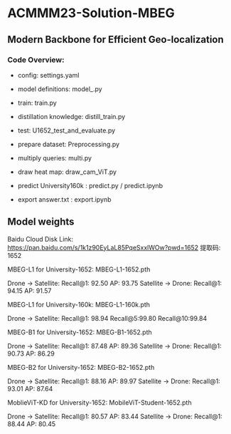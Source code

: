 # ACMMM23-Solution-MBEG

## Modern Backbone for Efficient Geo-localization

### Code Overview:

- config: settings.yaml
- model definitions: model_.py
- train: train.py 
- distillation knowledge: distill_train.py
- test: U1652_test_and_evaluate.py
- prepare dataset: Preprocessing.py
- multiply queries: multi.py
- draw heat map: draw_cam_ViT.py

- predict University160k : predict.py / predict.ipynb
- export answer.txt : export.ipynb

## Model weights
Baidu Cloud Disk Link: https://pan.baidu.com/s/1k1z90EyLaL85PqeSxxlWOw?pwd=1652 提取码: 1652 

MBEG-L1 for University-1652: MBEG-L1-1652.pth

Drone -> Satellite: Recall@1:  92.50   AP: 93.75
Satellite -> Drone: Recall@1:  94.15   AP: 91.57

MBEG-L1 for University-160k: MBEG-L1-160k.pth

Drone -> Satellite: Recall@1:  98.94	Recall@5:99.80	 Recall@10:99.84

MBEG-B1 for University-1652: MBEG-B1-1652.pth

Drone -> Satellite: Recall@1:  87.48   AP: 89.36
Satellite -> Drone: Recall@1:  90.73   AP: 86.29

MBEG-B2 for University-1652: MBEG-B2-1652.pth

Drone -> Satellite: Recall@1:  88.16   AP: 89.97
Satellite -> Drone: Recall@1:  93.01   AP: 87.64

MoblieViT-KD for University-1652: MobileViT-Student-1652.pth

Drone -> Satellite: Recall@1:  80.57   AP: 83.44
Satellite -> Drone: Recall@1:  88.44   AP: 80.45
   

